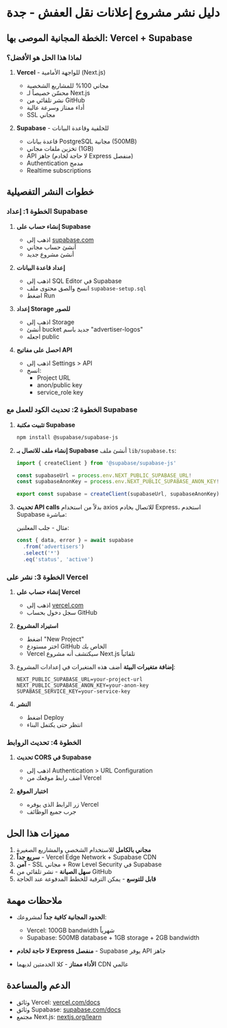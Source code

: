 # دليل نشر مشروع إعلانات نقل العفش - جدة

## الخطة المجانية الموصى بها: Vercel + Supabase

### لماذا هذا الحل هو الأفضل؟

1. **Vercel** - للواجهة الأمامية (Next.js)
   - مجاني 100% للمشاريع الشخصية
   - محسّن خصيصاً لـ Next.js
   - نشر تلقائي من GitHub
   - أداء ممتاز وسرعة عالية
   - SSL مجاني

2. **Supabase** - للخلفية وقاعدة البيانات
   - قاعدة بيانات PostgreSQL مجانية (500MB)
   - تخزين ملفات مجاني (1GB) 
   - API جاهز (لا حاجة لخادم Express منفصل)
   - Authentication مدمج
   - Realtime subscriptions

## خطوات النشر التفصيلية

### الخطوة 1: إعداد Supabase

1. **إنشاء حساب على Supabase**
   - اذهب إلى [supabase.com](https://supabase.com)
   - أنشئ حساب مجاني
   - أنشئ مشروع جديد

2. **إعداد قاعدة البيانات**
   - اذهب إلى SQL Editor في Supabase
   - انسخ والصق محتوى ملف `supabase-setup.sql`
   - اضغط Run

3. **إعداد Storage للصور**
   - اذهب إلى Storage
   - أنشئ bucket جديد باسم "advertiser-logos"
   - اجعله public

4. **احصل على مفاتيح API**
   - اذهب إلى Settings > API
   - انسخ:
     - Project URL
     - anon/public key
     - service_role key

### الخطوة 2: تحديث الكود للعمل مع Supabase

1. **تثبيت مكتبة Supabase**
   ```bash
   npm install @supabase/supabase-js
   ```

2. **إنشاء ملف للاتصال بـ Supabase**
   أنشئ ملف `lib/supabase.ts`:
   ```typescript
   import { createClient } from '@supabase/supabase-js'

   const supabaseUrl = process.env.NEXT_PUBLIC_SUPABASE_URL!
   const supabaseAnonKey = process.env.NEXT_PUBLIC_SUPABASE_ANON_KEY!

   export const supabase = createClient(supabaseUrl, supabaseAnonKey)
   ```

3. **تحديث API calls**
   بدلاً من استخدام axios للاتصال بخادم Express، استخدم Supabase مباشرة:
   
   مثال - جلب المعلنين:
   ```typescript
   const { data, error } = await supabase
     .from('advertisers')
     .select('*')
     .eq('status', 'active')
   ```

### الخطوة 3: نشر على Vercel

1. **إنشاء حساب على Vercel**
   - اذهب إلى [vercel.com](https://vercel.com)
   - سجل دخول بحساب GitHub

2. **استيراد المشروع**
   - اضغط "New Project"
   - اختر مستودع GitHub الخاص بك
   - Vercel سيكتشف أنه مشروع Next.js تلقائياً

3. **إضافة متغيرات البيئة**
   أضف هذه المتغيرات في إعدادات المشروع:
   ```
   NEXT_PUBLIC_SUPABASE_URL=your-project-url
   NEXT_PUBLIC_SUPABASE_ANON_KEY=your-anon-key
   SUPABASE_SERVICE_KEY=your-service-key
   ```

4. **النشر**
   - اضغط Deploy
   - انتظر حتى يكتمل البناء

### الخطوة 4: تحديث الروابط

1. **تحديث CORS في Supabase**
   - اذهب إلى Authentication > URL Configuration
   - أضف رابط موقعك من Vercel

2. **اختبار الموقع**
   - زر الرابط الذي يوفره Vercel
   - جرب جميع الوظائف

## مميزات هذا الحل

1. **مجاني بالكامل** للاستخدام الشخصي والمشاريع الصغيرة
2. **سريع جداً** - Vercel Edge Network + Supabase CDN
3. **آمن** - SSL مجاني + Row Level Security في Supabase
4. **سهل الصيانة** - نشر تلقائي من GitHub
5. **قابل للتوسع** - يمكن الترقية للخطط المدفوعة عند الحاجة

## ملاحظات مهمة

- **الحدود المجانية كافية جداً** لمشروعك:
  - Vercel: 100GB bandwidth شهرياً
  - Supabase: 500MB database + 1GB storage + 2GB bandwidth
  
- **لا حاجة لخادم Express منفصل** - Supabase يوفر API جاهز

- **الأداء ممتاز** - كلا الخدمتين لديهما CDN عالمي

## الدعم والمساعدة

- وثائق Vercel: [vercel.com/docs](https://vercel.com/docs)
- وثائق Supabase: [supabase.com/docs](https://supabase.com/docs)
- مجتمع Next.js: [nextjs.org/learn](https://nextjs.org/learn)